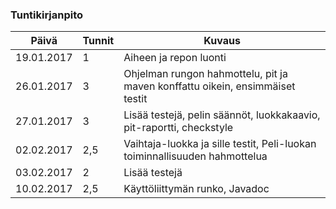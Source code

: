 ### Tuntikirjanpito
Päivä      |Tunnit| Kuvaus
-----------|------|-------
19.01.2017 |   1  | Aiheen ja repon luonti
26.01.2017 |   3  | Ohjelman rungon hahmottelu, pit ja maven konffattu oikein, ensimmäiset testit
27.01.2017 |   3  | Lisää testejä, pelin säännöt, luokkakaavio, pit-raportti, checkstyle
02.02.2017 |  2,5 | Vaihtaja-luokka ja sille testit, Peli-luokan toiminnallisuuden hahmottelua
03.02.2017 |   2  | Lisää testejä
10.02.2017 |  2,5 | Käyttöliittymän runko, Javadoc
